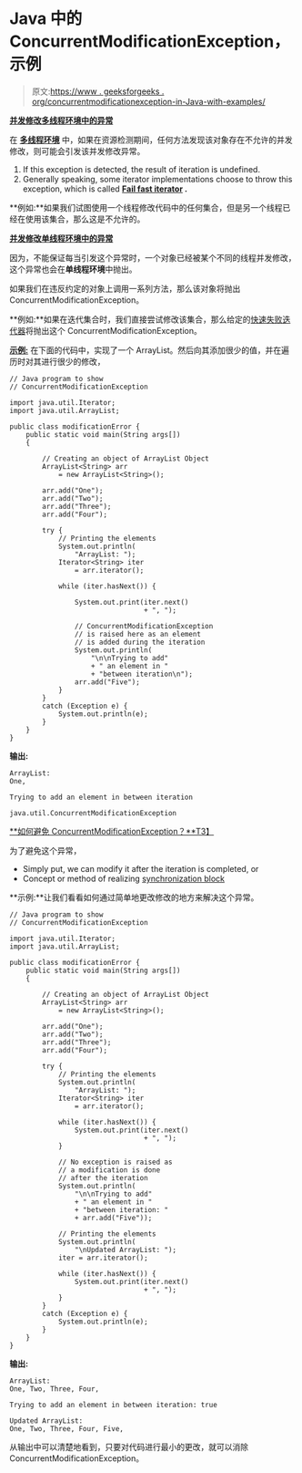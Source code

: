 # Java 中的 ConcurrentModificationException，示例

> 原文:[https://www . geeksforgeeks . org/concurrentmodificationexception-in-Java-with-examples/](https://www.geeksforgeeks.org/concurrentmodificationexception-in-java-with-examples/)

<u>**并发修改多线程环境中的异常**</u>

在 **[多线程环境](https://www.geeksforgeeks.org/multithreading-in-java/)** 中，如果在资源检测期间，任何方法发现该对象存在不允许的并发修改，则可能会引发该并发修改异常。

1.  If this exception is detected, the result of iteration is undefined.
2.  Generally speaking, some iterator implementations choose to throw this exception, which is called **[Fail fast iterator](https://www.geeksforgeeks.org/fail-fast-fail-safe-iterators-java/) .**

**例如:**如果我们试图使用一个线程修改代码中的任何集合，但是另一个线程已经在使用该集合，那么这是不允许的。

<u>**并发修改单线程环境中的异常**</u>

因为，不能保证每当引发这个异常时，一个对象已经被某个不同的线程并发修改，这个异常也会在**单线程环境**中抛出。

如果我们在违反约定的对象上调用一系列方法，那么该对象将抛出 ConcurrentModificationException。

**例如:**如果在迭代集合时，我们直接尝试修改该集合，那么给定的[快速失败迭代器](https://www.geeksforgeeks.org/fail-fast-fail-safe-iterators-java/)将抛出这个 ConcurrentModificationException。

<u>**示例:**</u> 在下面的代码中，实现了一个 ArrayList。然后向其添加很少的值，并在遍历时对其进行很少的修改，

```
// Java program to show
// ConcurrentModificationException

import java.util.Iterator;
import java.util.ArrayList;

public class modificationError {
    public static void main(String args[])
    {

        // Creating an object of ArrayList Object
        ArrayList<String> arr
            = new ArrayList<String>();

        arr.add("One");
        arr.add("Two");
        arr.add("Three");
        arr.add("Four");

        try {
            // Printing the elements
            System.out.println(
                "ArrayList: ");
            Iterator<String> iter
                = arr.iterator();

            while (iter.hasNext()) {

                System.out.print(iter.next()
                                 + ", ");

                // ConcurrentModificationException
                // is raised here as an element
                // is added during the iteration
                System.out.println(
                    "\n\nTrying to add"
                    + " an element in "
                    + "between iteration\n");
                arr.add("Five");
            }
        }
        catch (Exception e) {
            System.out.println(e);
        }
    }
}
```

**输出:**

```
ArrayList: 
One, 

Trying to add an element in between iteration

java.util.ConcurrentModificationException

```

<u>**如何避免 ConcurrentModificationException？**T3】</u>

为了避免这个异常，

*   Simply put, we can modify it after the iteration is completed, or
*   Concept or method of realizing [synchronization block](https://www.geeksforgeeks.org/method-block-synchronization-java/)

**示例:**让我们看看如何通过简单地更改修改的地方来解决这个异常。

```
// Java program to show
// ConcurrentModificationException

import java.util.Iterator;
import java.util.ArrayList;

public class modificationError {
    public static void main(String args[])
    {

        // Creating an object of ArrayList Object
        ArrayList<String> arr
            = new ArrayList<String>();

        arr.add("One");
        arr.add("Two");
        arr.add("Three");
        arr.add("Four");

        try {
            // Printing the elements
            System.out.println(
                "ArrayList: ");
            Iterator<String> iter
                = arr.iterator();

            while (iter.hasNext()) {
                System.out.print(iter.next()
                                 + ", ");
            }

            // No exception is raised as
            // a modification is done
            // after the iteration
            System.out.println(
                "\n\nTrying to add"
                + " an element in "
                + "between iteration: "
                + arr.add("Five"));

            // Printing the elements
            System.out.println(
                "\nUpdated ArrayList: ");
            iter = arr.iterator();

            while (iter.hasNext()) {
                System.out.print(iter.next()
                                 + ", ");
            }
        }
        catch (Exception e) {
            System.out.println(e);
        }
    }
}
```

**输出:**

```
ArrayList: 
One, Two, Three, Four, 

Trying to add an element in between iteration: true

Updated ArrayList: 
One, Two, Three, Four, Five,

```

从输出中可以清楚地看到，只要对代码进行最小的更改，就可以消除 ConcurrentModificationException。